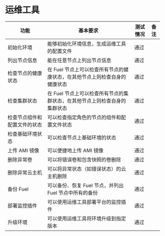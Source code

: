 # 运维工具

|功能|基本要求|测试情况|备注|
|----|--------|--------|----|
|初始化环境|能够初始化环境信息，生成运维工具的配置文件|通过||
|列出节点信息|能在任意节点上列出节点信息|通过||
|检查节点的健康状态|在 Fuel 节点上可以检查所有节点的健康状态，在其他节点上则检查自身的健康状态|通过||
|检查集群状态|在 Fuel 节点上可以检查所有节点的集群状态，在其他节点上则检查自身的集群状态|通过||
|检查节点组件和配置文件的状态|可以检查指定角色的节点的组件和配置文件状态|通过||
|检查基础环境状态|可以检查节点上基础环境的状态|通过||
|上传 AMI 镜像|可以便捷地上传 AMI 镜像|通过||
|删除异常卷|可以将错误卷和包含快照的卷删除|通过||
|删除异常云主机|可以将异常状态（如错误状态）的云主机删除|通过||
|备份 Fuel|可以备份、恢复 Fuel 节点，并列出 Fuel 节点中所有的备份|通过||
|部署监控插件|可以使用运维工具部署平台的监控插件|通过||
|升级环境|可以使用运维工具将环境升级到指定版本|通过||

